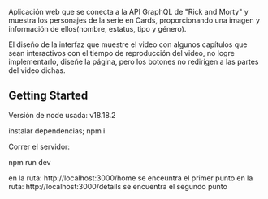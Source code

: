 Aplicación web que se conecta a la API GraphQL de "Rick and Morty" y muestra los personajes de la serie en Cards, proporcionando una imagen y información de ellos(nombre, estatus, tipo y género).

El diseño de la interfaz que muestre el video con algunos capítulos que sean interactivos con el tiempo de reproducción del video, no logre implementarlo, diseñe la página, pero los botones no redirigen a las partes del video dichas.

## Getting Started

Versión de node usada:
v18.18.2

instalar dependencias;
npm i

Correr el servidor:

npm run dev

en la ruta: http://localhost:3000/home se enceuntra el primer punto
en la ruta: http://localhost:3000/details se encuentra el segundo punto
